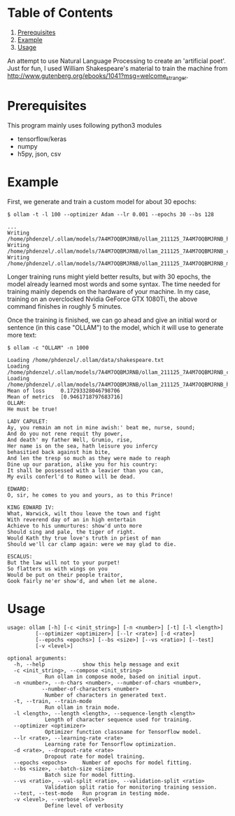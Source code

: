 
# Table of Contents

1.  [Prerequisites](#orgadf8fbf)
2.  [Example](#org45e7ae7)
3.  [Usage](#orgee15ecc)

An attempt to use Natural Language Processing to create an 'artificial
poet'.  Just for fun, I used William Shakespeare's material to train
the machine from
[http://www.gutenberg.org/ebooks/1041?msg=welcome<sub>stranger</sub>](http://www.gutenberg.org/ebooks/1041?msg=welcome_stranger).


<a id="orgadf8fbf"></a>

# Prerequisites

This program mainly uses following python3 modules

-   tensorflow/keras
-   numpy
-   h5py, json, csv


<a id="org45e7ae7"></a>

# Example

First, we generate and train a custom model for about 30 epochs:

    $ ollam -t -l 100 --optimizer Adam --lr 0.001 --epochs 30 --bs 128
    
    ...
    Writing /home/phdenzel/.ollam/models/7A4M7OQBMJRNB/ollam_211125_7A4M7OQBMJRNB_history.log
    Writing /home/phdenzel/.ollam/models/7A4M7OQBMJRNB/ollam_211125_7A4M7OQBMJRNB_configs.json
    Writing /home/phdenzel/.ollam/models/7A4M7OQBMJRNB/ollam_211125_7A4M7OQBMJRNB_model

Longer training runs might yield better results, but with 30 epochs,
the model already learned most words and some syntax.  The time needed
for training mainly depends on the hardware of your machine. In my
case, training on an overclocked Nvidia GeForce GTX 1080Ti, the above
command finishes in roughly 5 minutes.

Once the training is finished, we can go ahead and give an initial
word or sentence (in this case "OLLAM") to the model, which it will
use to generate more text:

    $ ollam -c "OLLAM" -n 1000
    
    Loading /home/phdenzel/.ollam/data/shakespeare.txt
    Loading /home/phdenzel/.ollam/models/7A4M7OQBMJRNB/ollam_211125_7A4M7OQBMJRNB_configs.json
    Loading /home/phdenzel/.ollam/models/7A4M7OQBMJRNB/ollam_211125_7A4M7OQBMJRNB_history.log
    Mean of loss   	 0.17293328046798706
    Mean of metrics	 [0.9461718797683716]
    OLLAM:
    He must be true!
    
    LADY CAPULET:
    Ay, you remain am not in mine awish:' beat me, nurse, sound;
    And do you not rene requit thy power,
    And death' my father Well, Grumio, rise,
    Her name is on the sea, hath leisure you infercy
    behasitied back against him bite,
    And len the tresp so much as they were made to reaph
    Dine up our paration, alike you for his country:
    It shall be possessed with a leavier than you can,
    My evils conferl'd to Romeo will be dead.
    
    EDWARD:
    O, sir, he comes to you and yours, as to this Prince!
    
    KING EDWARD IV:
    What, Warwick, wilt thou leave the town and fight
    With reverend day of an in high entertain
    Achieve to his unmurtures: show'd unto more
    Should sing and pale, the tiger of right.
    Would Kath thy true love's truth in priest of man
    Should we'll car clamp again: were we may glad to die.
    
    ESCALUS:
    But the law will not to your purpet!
    So flatters us with wings on you
    Would be put on their people traitor,
    Gook fairly ne'er show'd, and when let me alone.


<a id="orgee15ecc"></a>

# Usage

    usage: ollam [-h] [-c <init_string>] [-n <number>] [-t] [-l <length>]
    	     [--optimizer <optimizer>] [--lr <rate>] [-d <rate>]
    	     [--epochs <epochs>] [--bs <size>] [--vs <ratio>] [--test]
    	     [-v <level>]
    
    optional arguments:
      -h, --help            show this help message and exit
      -c <init_string>, --compose <init_string>
    			Run ollam in compose mode, based on initial input.
      -n <number>, --n-chars <number>, --number-of-chars <number>, 
    	       --number-of-characters <number>
    			Number of characters in generated text.
      -t, --train, --train-mode
    			Run ollam in train mode.
      -l <length>, --length <length>, --sequence-length <length>
    			Length of character sequence used for training.
      --optimizer <optimizer>
    			Optimizer function classname for Tensorflow model.
      --lr <rate>, --learning-rate <rate>
    			Learning rate for Tensorflow optimization.
      -d <rate>, --dropout-rate <rate>
    			Dropout rate for model training.
      --epochs <epochs>     Number of epochs for model fitting.
      --bs <size>, --batch-size <size>
    			Batch size for model fitting.
      --vs <ratio>, --val-split <ratio>, --validation-split <ratio>
    			Validation split ratio for monitoring training session.
      --test, --test-mode   Run program in testing mode.
      -v <level>, --verbose <level>
    			Define level of verbosity

